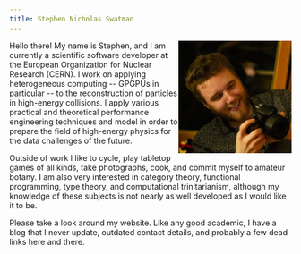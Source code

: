```yaml
---
title: Stephen Nicholas Swatman
---
```


<img src="/images/mugshot.jpg" class="inline-right" style="float: right; width: 40%;" />

Hello there! My name is Stephen, and I am currently a scientific software
developer at the European Organization for Nuclear Research (CERN). I work on
applying heterogeneous computing -- GPGPUs in particular -- to the
reconstruction of particles in high-energy collisions. I apply various
practical and theoretical performance engineering techniques and model in order
to prepare the field of high-energy physics for the data challenges of the
future.

Outside of work I like to cycle, play tabletop games of all kinds, take
photographs, cook, and commit myself to amateur botany. I am also very
interested in category theory, functional programming, type theory, and
computational trinitarianism, although my knowledge of these subjects is not
nearly as well developed as I would like it to be.

Please take a look around my website. Like any good academic, I have a blog
that I never update, outdated contact details, and probably a few dead links
here and there.

<!-- ## Recent posts

$partial("templates/post-list.html")$

...the rest of my blog posts can be found in the [archives](/blog.html). -->
